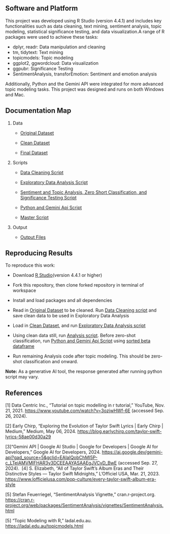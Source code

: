 ## Software and Platform

This project was developed using R Studio (version 4.4.1) and includes key functionalities such as data cleaning, text mining, sentiment analysis, topic modeling, statistical significance testing, and data visualization.A range of R packages were used to achieve these tasks:

- dplyr, readr: Data manipulation and cleaning
- tm, tidytext: Text mining
- topicmodels: Topic modeling
- ggplot2, ggwordcloud: Data visualization
- ggpubr: Significance Testing
- SentimentAnalysis, transforEmotion: Sentiment and emotion analysis

Additionally, Python and the Gemini API were integrated for more advanced topic modeling tasks. This project was designed and runs on both Windows and Mac.

## Documentation Map
1. Data
   
     - [Original Dataset](https://github.com/cann-emma/DSProject1/blob/main/data/ts_discography_original.csv) 


     - [Clean Dataset](https://github.com/cann-emma/DSProject1/blob/main/data/ts_discography_clean.csv)


     - [Final Dataset](https://github.com/cann-emma/DSProject1/blob/main/data/ts_discography_final.csv)
   
2. Scripts
   
     - [Data Cleaning Script](https://github.com/cann-emma/DSProject1/blob/main/scripts/01_TSwift-DataCleaning.R)

   
     - [Exploratory Data Analysis Script](https://github.com/cann-emma/DSProject1/blob/main/scripts/02_TSwift-EDA.R)
   

     - [Sentiment and Topic Analysis, Zero Short Classification, and Significance Testing Script](https://github.com/cann-emma/DSProject1/blob/main/scripts/03_TSwift-Analysis.R)
  
     - [Python and Gemini Api Script](https://github.com/cann-emma/DSProject1/blob/main/scripts/03_gemini-api.py)

   
     - [Master Script](https://github.com/cann-emma/DSProject1/blob/main/scripts/TSwift-MasterAnalysis.R)
   
3. Output

   - [Output Files](https://github.com/cann-emma/DSProject1/tree/main/output)
     

## Reproducing Results
To reproduce this work:

- Download [R Studio](https://cran.r-project.org/)(version 4.4.1 or higher)
  
- Fork this repository, then clone forked repository in terminal of workspace

- Install and load packages and all dependencies

- Read in [Original Dataset](https://github.com/cann-emma/DSProject1/blob/main/data/ts_discography_original.csv) to be cleaned. Run [Data Cleaning script](https://github.com/cann-emma/DSProject1/blob/main/scripts/TSwift-DataCleaning.R) and save clean data to be used in Exploratory Data Analysis

- Load in [Clean Dataset](https://github.com/cann-emma/DSProject1/blob/main/data/ts_discography_clean.csv), and run [Exploratory Data Analysis script](https://github.com/cann-emma/DSProject1/blob/main/scripts/TSwift-EDA.R)

- Using clean data still, run [Analysis script](https://github.com/cann-emma/DSProject1/blob/main/scripts/TSwift-Analysis.R). Before zero-shot classification, run [Python and Gemini Api Script](https://github.com/cann-emma/DSProject1/blob/main/scripts/03_gemini-api.py) using [sorted beta dataframe](https://github.com/cann-emma/DSProject1/blob/main/data/ts_topics.csv)

- Run remaining Analysis code after topic modeling. This should be zero-shot classification and onward. 

**Note:** As a generative AI tool, the response generated after running python script may vary.

## References

[1] Data Centric Inc., “Tutorial on topic modelling in r tutorial,” YouTube, Nov. 21, 2021. 
https://www.youtube.com/watch?v=3ozjwHWf-6E (accessed Sep. 26, 2024).

[2] Early Chirp, “Exploring the Evolution of Taylor Swift Lyrics | Early Chirp | Medium,” Medium, May 06, 2024.
https://blog.earlychirp.com/taylor-swift-lyrics-58ae00d30a29

[3]“Gemini API | Google AI Studio | Google for Developers  |  Google AI for Developers,” Google AI for Developers, 2024. https://ai.google.dev/gemini-api?gad_source=5&gclid=EAIaIQobChMI5P-c_LTeiAMVMlFHAR3y3DCEEAAYASAAEgJVCvD_BwE (accessed Sep. 27, 2024).
‌
[4] S. Elizabeth, “All of Taylor Swift’s Album Eras and Their Distinctive Styles — Taylor Swift Midnights,” L’Officiel USA, Mar. 21, 2023.
https://www.lofficielusa.com/pop-culture/every-taylor-swift-album-era-style

[5] Stefan Feuerriegel, “SentimentAnalysis Vignette,” cran.r-project.org. 
https://cran.r-project.org/web/packages/SentimentAnalysis/vignettes/SentimentAnalysis.html

[5] “Topic Modeling with R,” ladal.edu.au.
https://ladal.edu.au/topicmodels.html
‌
‌
‌
